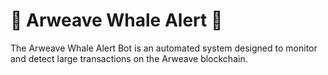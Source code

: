 # 🐋 Arweave Whale Alert 🐋
The Arweave Whale Alert Bot is an automated system designed to monitor and detect large transactions on the Arweave blockchain.
